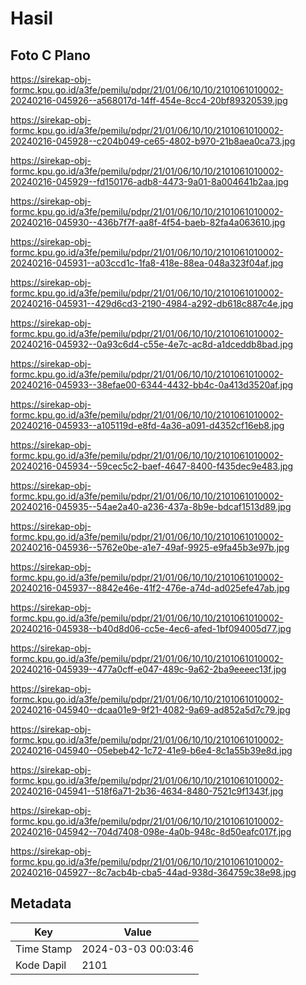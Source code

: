 # Hasil

## Foto C Plano

https://sirekap-obj-formc.kpu.go.id/a3fe/pemilu/pdpr/21/01/06/10/10/2101061010002-20240216-045926--a568017d-14ff-454e-8cc4-20bf89320539.jpg

https://sirekap-obj-formc.kpu.go.id/a3fe/pemilu/pdpr/21/01/06/10/10/2101061010002-20240216-045928--c204b049-ce65-4802-b970-21b8aea0ca73.jpg

https://sirekap-obj-formc.kpu.go.id/a3fe/pemilu/pdpr/21/01/06/10/10/2101061010002-20240216-045929--fd150176-adb8-4473-9a01-8a004641b2aa.jpg

https://sirekap-obj-formc.kpu.go.id/a3fe/pemilu/pdpr/21/01/06/10/10/2101061010002-20240216-045930--436b7f7f-aa8f-4f54-baeb-82fa4a063610.jpg

https://sirekap-obj-formc.kpu.go.id/a3fe/pemilu/pdpr/21/01/06/10/10/2101061010002-20240216-045931--a03ccd1c-1fa8-418e-88ea-048a323f04af.jpg

https://sirekap-obj-formc.kpu.go.id/a3fe/pemilu/pdpr/21/01/06/10/10/2101061010002-20240216-045931--429d6cd3-2190-4984-a292-db618c887c4e.jpg

https://sirekap-obj-formc.kpu.go.id/a3fe/pemilu/pdpr/21/01/06/10/10/2101061010002-20240216-045932--0a93c6d4-c55e-4e7c-ac8d-a1dceddb8bad.jpg

https://sirekap-obj-formc.kpu.go.id/a3fe/pemilu/pdpr/21/01/06/10/10/2101061010002-20240216-045933--38efae00-6344-4432-bb4c-0a413d3520af.jpg

https://sirekap-obj-formc.kpu.go.id/a3fe/pemilu/pdpr/21/01/06/10/10/2101061010002-20240216-045933--a105119d-e8fd-4a36-a091-d4352cf16eb8.jpg

https://sirekap-obj-formc.kpu.go.id/a3fe/pemilu/pdpr/21/01/06/10/10/2101061010002-20240216-045934--59cec5c2-baef-4647-8400-f435dec9e483.jpg

https://sirekap-obj-formc.kpu.go.id/a3fe/pemilu/pdpr/21/01/06/10/10/2101061010002-20240216-045935--54ae2a40-a236-437a-8b9e-bdcaf1513d89.jpg

https://sirekap-obj-formc.kpu.go.id/a3fe/pemilu/pdpr/21/01/06/10/10/2101061010002-20240216-045936--5762e0be-a1e7-49af-9925-e9fa45b3e97b.jpg

https://sirekap-obj-formc.kpu.go.id/a3fe/pemilu/pdpr/21/01/06/10/10/2101061010002-20240216-045937--8842e46e-41f2-476e-a74d-ad025efe47ab.jpg

https://sirekap-obj-formc.kpu.go.id/a3fe/pemilu/pdpr/21/01/06/10/10/2101061010002-20240216-045938--b40d8d06-cc5e-4ec6-afed-1bf094005d77.jpg

https://sirekap-obj-formc.kpu.go.id/a3fe/pemilu/pdpr/21/01/06/10/10/2101061010002-20240216-045939--477a0cff-e047-489c-9a62-2ba9eeeec13f.jpg

https://sirekap-obj-formc.kpu.go.id/a3fe/pemilu/pdpr/21/01/06/10/10/2101061010002-20240216-045940--dcaa01e9-9f21-4082-9a69-ad852a5d7c79.jpg

https://sirekap-obj-formc.kpu.go.id/a3fe/pemilu/pdpr/21/01/06/10/10/2101061010002-20240216-045940--05ebeb42-1c72-41e9-b6e4-8c1a55b39e8d.jpg

https://sirekap-obj-formc.kpu.go.id/a3fe/pemilu/pdpr/21/01/06/10/10/2101061010002-20240216-045941--518f6a71-2b36-4634-8480-7521c9f1343f.jpg

https://sirekap-obj-formc.kpu.go.id/a3fe/pemilu/pdpr/21/01/06/10/10/2101061010002-20240216-045942--704d7408-098e-4a0b-948c-8d50eafc017f.jpg

https://sirekap-obj-formc.kpu.go.id/a3fe/pemilu/pdpr/21/01/06/10/10/2101061010002-20240216-045927--8c7acb4b-cba5-44ad-938d-364759c38e98.jpg


## Metadata

| Key        | Value               |
| ---------- | ------------------- |
| Time Stamp | 2024-03-03 00:03:46 |
| Kode Dapil | 2101                |




